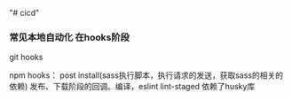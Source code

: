 "# cicd"

### 常见本地自动化 在hooks阶段

git hooks

npm hooks：
post install(sass执行脚本，执行请求的发送，获取sass的相关的依赖)
发布、下载阶段的回调。编译，eslint
lint-staged 依赖了husky库

